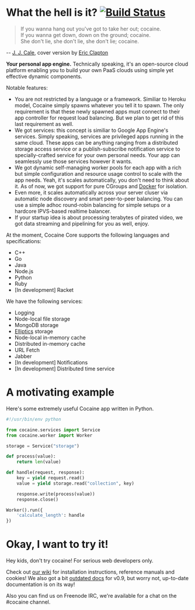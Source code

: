 What the hell is it? [![Build Status](https://travis-ci.org/cocaine/cocaine-core.png?branch=v0.12)](https://travis-ci.org/cocaine/cocaine-core)
====================

> If you wanna hang out you've got to take her out; cocaine.<br>
> If you wanna get down, down on the ground; cocaine.<br>
> She don't lie, she don't lie, she don't lie; cocaine.<br>

-- [J. J. Cale](http://en.wikipedia.org/wiki/JJ_Cale), cover version by [Eric Clapton](https://www.youtube.com/watch?v=Q3L4spg8vyo)

__Your personal app engine.__ Technically speaking, it's an open-source cloud platform enabling you to build your own PaaS clouds using simple yet effective dynamic components.

Notable features:

* You are not restricted by a language or a framework. Similiar to Heroku model, Cocaine simply spawns whatever you tell it to spawn. The only requirement is that these newly spawned apps must connect to their app controller for request load balancing. But we plan to get rid of this last requirement as well.
* We got services: this concept is similiar to Google App Engine's services. Simply speaking, services are privileged apps running in the same cloud. These apps can be anything ranging from a distributed storage access service or a publish-subscribe notification service to specially-crafted service for your own personal needs. Your app can seamlessly use those services however it wants.
* We got dynamic self-managing worker pools for each app with a rich but simple configuration and resource usage control to scale with the app needs. Yeah, it's scales automatically, you don't need to think about it. As of now, we got support for pure CGroups and [Docker](http://docker.io) for isolation.
* Even more, it scales automatically across your server cluser via automatic node discovery and smart peer-to-peer balancing. You can use a simple adhoc round-robin balancing for simple setups or a hardcore IPVS-based realtime balancer.
* If your startup idea is about processing terabytes of pirated video, we got data streaming and pipelining for you as well, enjoy.

At the moment, Cocaine Core supports the following languages and specifications:

* C++
* Go
* Java
* Node.js
* Python
* Ruby
* [In development] Racket

We have the following services:

* Logging
* Node-local file storage
* MongoDB storage
* [Elliptics](https://github.com/reverbrain/elliptics) storage
* Node-local in-memory cache
* Distributed in-memory cache
* URL Fetch
* Jabber
* [In development] Notifications
* [In development] Distributed time service

A motivating example
====================

Here's some extremely useful Cocaine app written in Python.

```python
#!/usr/bin/env python

from cocaine.services import Service
from cocaine.worker import Worker

storage = Service("storage")

def process(value):
    return len(value)

def handle(request, response):
    key = yield request.read()
    value = yield storage.read("collection", key)

    response.write(process(value))
    response.close()

Worker().run({
    'calculate_length': handle
})
```

Okay, I want to try it!
=======================

Hey kids, don't try cocaine! For serious web developers only.

Check out [our wiki](https://github.com/cocaine/cocaine-core/wiki) for installation instructions, reference manuals and cookies! We also got a bit [outdated docs](https://github.com/cocaine/cocaine-docs-en/wiki) for v0.9, but worry not, up-to-date documentation is on its way!

Also you can find us on Freenode IRC, we're available for a chat on the #cocaine channel.
